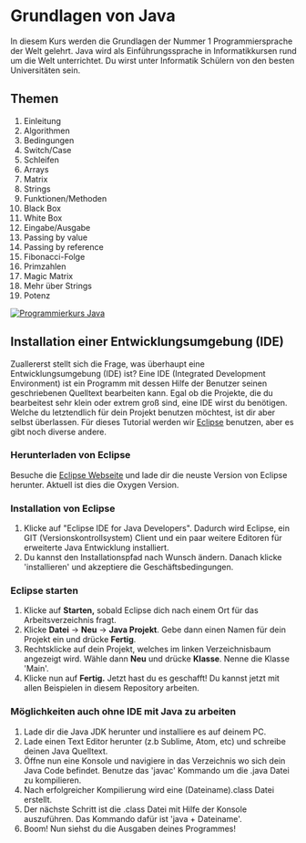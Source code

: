 # Grundlagen von Java
In diesem Kurs werden die Grundlagen der Nummer 1 Programmiersprache der Welt gelehrt. Java wird als Einführungssprache in Informatikkursen rund um die Welt unterrichtet. Du wirst unter Informatik Schülern von den besten Universitäten sein.

## Themen
1. Einleitung
2. Algorithmen
3. Bedingungen
4. Switch/Case
5. Schleifen
6. Arrays
7. Matrix
8. Strings
10. Funktionen/Methoden
11. Black Box
12. White Box
13. Eingabe/Ausgabe
14. Passing by value
15. Passing by reference
16. Fibonacci-Folge
17. Primzahlen
18. Magic Matrix
19. Mehr über Strings
20. Potenz

[![Programmierkurs Java](https://img.youtube.com/vi/Ztr7_sNmSQI/0.jpg)](https://www.youtube.com/watch?v=Ztr7_sNmSQI&list=PLQ1ShaTNqthL1w5LSw5l7CbjCu5xiKQsA)

## Installation einer Entwicklungsumgebung (IDE)
Zuallererst stellt sich die Frage, was überhaupt eine Entwicklungsumgebung (IDE) ist? Eine IDE (Integrated Development Environment) ist ein Programm mit dessen Hilfe der Benutzer seinen geschriebenen Quelltext bearbeiten kann. Egal ob die Projekte, die du bearbeitest sehr klein oder extrem groß sind, eine IDE wirst du benötigen. Welche du letztendlich für dein Projekt benutzen möchtest, ist dir aber selbst überlassen. Für dieses Tutorial werden wir [Eclipse](https://www.eclipse.org) benutzen, aber es gibt noch diverse andere.

### Herunterladen von Eclipse
Besuche die [Eclipse Webseite](https://www.eclipse.org/downloads/) und lade dir die neuste Version von Eclipse herunter. Aktuell ist dies die Oxygen Version.

### Installation von Eclipse
1. Klicke auf "Eclipse IDE for Java Developers". Dadurch wird Eclipse, ein GIT (Versionskontrollsystem) Client und ein paar weitere Editoren für erweiterte Java Entwicklung installiert. 
2. Du kannst den Installationspfad nach Wunsch ändern. Danach klicke 'installieren' und akzeptiere die Geschäftsbedingungen.

### Eclipse starten
1. Klicke auf **Starten,** sobald Eclipse dich nach einem Ort für das Arbeitsverzeichnis fragt.
2. Klicke **Datei** -> **Neu** -> **Java Projekt**. Gebe dann einen Namen für dein Projekt ein und drücke **Fertig**.
3. Rechtsklicke auf dein Projekt, welches im linken Verzeichnisbaum angezeigt wird. Wähle dann **Neu** und drücke **Klasse**.
Nenne die Klasse 'Main'.
4. Klicke nun auf **Fertig.** Jetzt hast du es geschafft! Du kannst jetzt mit allen Beispielen in diesem Repository arbeiten.


### Möglichkeiten auch ohne IDE mit Java zu arbeiten
1. Lade dir die Java JDK herunter und installiere es auf deinem PC. 
2. Lade einen Text Editor herunter (z.b Sublime, Atom, etc) und schreibe deinen Java Quelltext.
3. Öffne nun eine Konsole und navigiere in das Verzeichnis wo sich dein Java Code befindet. Benutze das 'javac' Kommando um die .java Datei zu kompilieren. 
4. Nach erfolgreicher Kompilierung wird eine (Dateiname).class Datei erstellt.
5. Der nächste Schritt ist die .class Datei mit Hilfe der Konsole auszuführen. Das Kommando dafür ist 'java + Dateiname'. 
6. Boom! Nun siehst du die Ausgaben deines Programmes!
